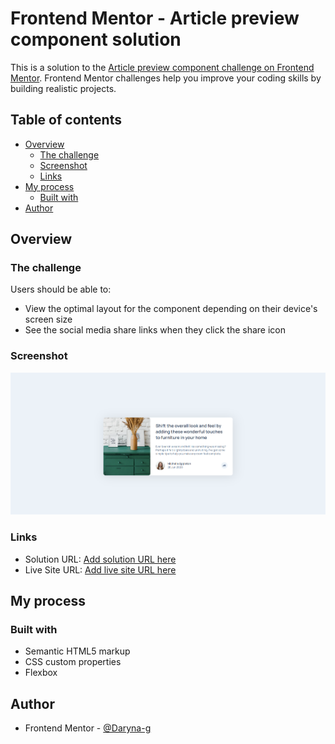 # Frontend Mentor - Article preview component solution

This is a solution to the [Article preview component challenge on Frontend Mentor](https://www.frontendmentor.io/challenges/article-preview-component-dYBN_pYFT). Frontend Mentor challenges help you improve your coding skills by building realistic projects. 

## Table of contents

- [Overview](#overview)
  - [The challenge](#the-challenge)
  - [Screenshot](#screenshot)
  - [Links](#links)
- [My process](#my-process)
  - [Built with](#built-with)
- [Author](#author)

## Overview

### The challenge

Users should be able to:

- View the optimal layout for the component depending on their device's screen size
- See the social media share links when they click the share icon

### Screenshot

![](./design/screenshots/screenshot.png)

### Links

- Solution URL: [Add solution URL here](https://www.frontendmentor.io/solutions/article-preview-component-solution-WXcPtydSg5)
- Live Site URL: [Add live site URL here](https://daryna-g.github.io/Frontend-Mentor--Article-preview-component-solution/)

## My process

### Built with

- Semantic HTML5 markup
- CSS custom properties
- Flexbox

## Author
- Frontend Mentor - [@Daryna-g](https://www.frontendmentor.io/profile/Daryna-g)